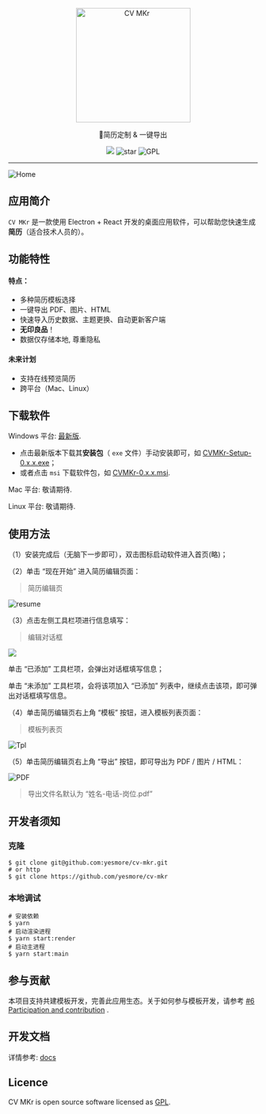 <p align="center">
	<img width='231px' src='https://cdn.jsdelivr.net/gh/yesmore/img/img/cv-logo.png' alt='CV MKr'/>
</p>
<p align="center">🎨简历定制 & 一键导出</p>
<div style='' align="center">
    <img src="https://img.shields.io/github/downloads/yesmore/cv-mkr/total.svg?style=flat-square">
    <img src="https://img.shields.io/github/stars/yesmore/cv-mkr.svg?logo=github&style=flat-square" alt="star"/>
	<img src="https://img.shields.io/github/license/yesmore/cv-mkr?style=flat-square" alt="GPL"/>
</div>

---

![Home](https://cdn.jsdelivr.net/gh/yesmore/img/cv-mkr/cv-mkr-h.png)

## 应用简介

`CV MKr` 是一款使用 Electron + React 开发的桌面应用软件，可以帮助您快速生成**简历**（适合技术人员的）。

## 功能特性

#### 特点：

- 多种简历模板选择
- 一键导出 PDF、图片、HTML
- 快速导入历史数据、主题更换、自动更新客户端
- **无印良品**！
- 数据仅存储本地, 尊重隐私

#### 未来计划

- 支持在线预览简历
- 跨平台（Mac、Linux）

## 下载软件

Windows 平台: [最新版](https://github.com/yesmore/cv-mkr/releases/latest).

- 点击最新版本下载其**安装包**（ `exe` 文件）手动安装即可，如 [CVMKr-Setup-0.x.x.exe]()；
- 或者点击 `msi` 下载软件包，如 [CVMKr-0.x.x.msi]().

Mac 平台: 敬请期待.

Linux 平台: 敬请期待.

## 使用方法

（1）安装完成后（无脑下一步即可），双击图标启动软件进入首页(略)；

（2）单击 “现在开始” 进入简历编辑页面：

> 简历编辑页

![resume](https://cdn.jsdelivr.net/gh/yesmore/img/cv-mkr/cv-mkr-resume1.png)

（3）点击左侧工具栏项进行信息填写：

> 编辑对话框

![](https://cdn.jsdelivr.net/gh/yesmore/img/cv-mkr/cv-mkr-edit1.png)

单击 “已添加” 工具栏项，会弹出对话框填写信息；

单击 “未添加” 工具栏项，会将该项加入 “已添加” 列表中，继续点击该项，即可弹出对话框填写信息。

（4）单击简历编辑页右上角 “模板” 按钮，进入模板列表页面：

> 模板列表页

![Tpl](https://cdn.jsdelivr.net/gh/yesmore/img/cv-mkr/cv-mkr-tpl1.png)

（5）单击简历编辑页右上角 “导出” 按钮，即可导出为 PDF / 图片 / HTML：

![PDF](https://cdn.jsdelivr.net/gh/yesmore/img/cv-mkr/cv-mkr-export1.png)

> 导出文件名默认为 “姓名-电话-岗位.pdf”

## 开发者须知

### 克隆

```shell
$ git clone git@github.com:yesmore/cv-mkr.git
# or http
$ git clone https://github.com/yesmore/cv-mkr
```

### 本地调试

```shell
# 安装依赖
$ yarn
# 启动渲染进程
$ yarn start:render
# 启动主进程
$ yarn start:main
```

## 参与贡献

本项目支持共建模板开发，完善此应用生态。关于如何参与模板开发，请参考 [#6 Participation and contribution](https://github.com/yesmore/cv-mkr/issues/6) .

## 开发文档

详情参考: [docs](website)

## Licence

CV MKr is open source software licensed as [GPL](LICENSE).
